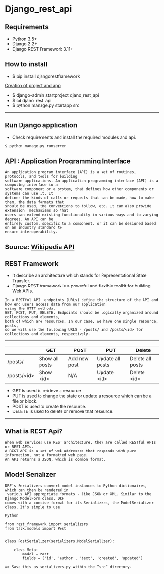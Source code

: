 # Django_rest_api

## Requirements
- Python 3.5+
- Django 2.2+
- Django REST Framework 3.11+


## How to install

- $ pip install djangorestframework

<u> Creation of project and app </u>

- $ django-admin startproject djano_rest_api
- $ cd djano_rest_api
- $ python manage.py startapp src
<hr>

## Run Django application
- Check requirements and install the required modules and api.
```
$ python manage.py runserver
```


## API : Application Programming Interface
```API
An application program interface (API) is a set of routines, protocols, and tools for building
software applications. An application programming interface (API) is a computing interface to a
software component or a system, that defines how other components or systems can use it. It 
defines the kinds of calls or requests that can be made, how to make them, the data formats that
should be used, the conventions to follow, etc. It can also provide extension  mechanisms so that
users can extend existing functionality in various ways and to varying degrees. An API can be
entirely custom, specific to a component, or it can be designed based on an industry standard to
ensure interoperability. 
```
## Source: [Wikipedia API](https://en.wikipedia.org/wiki/Application_programming_interface)

## REST Framework
- It describe an architecture which stands for Representational State Transfer.
- Django REST framework is a powerful and flexible toolkit for building Web APIs.

```Intro
In a RESTful API, endpoints (URLs) define the structure of the API and how end users access data from our application 
using the HTTP methods:
GET, POST, PUT, DELETE. Endpoints should be logically organized around collections and elements, 
both of which are resources. In our case, we have one single resource, posts, 
so we will use the following URLS - /posts/ and /posts/<id> for collections and elements, respectively.
```

<hr>

|        | GET  | POST | PUT | Delete |
| ------ | ------------- | ------------- | --------| --------|
| /posts/ | Show all posts | Add new post | Update all posts | Delete all posts |
| /posts/\<id> | Show \<id>  | N/A  | 	Update \<id> | Delete \<id> |

- GET is used to retrieve a resource 
- PUT is used to change the state or update a resource which can be a file or block.
- POST is used to create the resource.
- DELETE is used to delete or remove that resource.
<hr>

## What is REST Api?

```api
When web services use REST architecture, they are called RESTful APIs or REST APIs.
A REST API is a set of web addresses that responds with pure information, not a formatted web page.
An API returns a JSON, which is common format.

```

## Model Serializer
```serializer
DRF’s Serializers convert model instances to Python dictionaires, which can then be rendered in
 various API appropriate formats - like JSON or XML. Similar to the Django ModelForm class, DRF 
comes with a concise format for its Serializers, the ModelSerializer class. It’s simple to use.
```

```Python```
```
from rest_framework import serializers
from talk.models import Post


class PostSerializer(serializers.ModelSerializer):

    class Meta:
        model = Post
        fields = ('id', 'author', 'text', 'created', 'updated')

=> Save this as serializers.py within the “src” directory.

```



